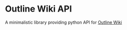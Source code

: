 # Outline Wiki API

A minimalistic library providing python API for [Outline Wiki](https://www.getoutline.com/developers)
